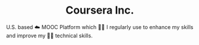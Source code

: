 <h1 align = "center">Coursera Inc.</h1>

<div align = "justify">

U.S. based ☁️ MOOC Platform which 👨‍🎓 I regularly use to enhance my skills and improve my 👨‍💻 technical skills.

</div>
